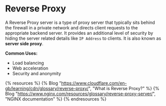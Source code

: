 # Reverse Proxy

A Reverse Proxy server is a type of proxy server that typically sits behind the firewall in a private network and directs client requests to the appropriate backend server. It provides an additional level of security by hiding the server related details like `IP Address` to clients. It is also known as **server side proxy**.

**Common Uses:**

* Load balancing
* Web acceleration
* Security and anonymity

{% resources %}
  {% Blog "https://www.cloudflare.com/en-gb/learning/cdn/glossary/reverse-proxy/", "What is Reverse Proxy?" %}
  {% Blog "https://www.nginx.com/resources/glossary/reverse-proxy-server/", "NGINX documentation" %}
{% endresources %}